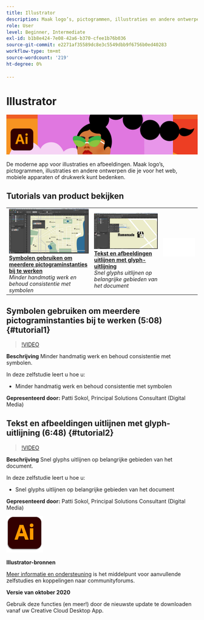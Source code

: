 ```yaml
---
title: Illustrator
description: Maak logo’s, pictogrammen, illustraties en andere ontwerpen die je voor het web, mobiele apparaten of drukwerk kunt bedenken
role: User
level: Beginner, Intermediate
exl-id: b1b8e424-7e08-42a6-b370-cfee1b76b036
source-git-commit: e2271af35589dc8e3c5549dbb9f6756b0ed40283
workflow-type: tm+mt
source-wordcount: '219'
ht-degree: 0%

---
```


# Illustrator

![Hoofdafbeelding van zelfstudie](../assets/Illustrator.jpg)

De moderne app voor illustraties en afbeeldingen. Maak logo’s, pictogrammen, illustraties en andere ontwerpen die je voor het web, mobiele apparaten of drukwerk kunt bedenken.

## Tutorials van product bekijken

<table style="table-layout:fixed">
<tr>
 <td>
   <a href="illustrator.md#tutorial1">
      <img alt="Symbolen gebruiken om meerdere pictograminstanties bij te werken" src="../assets/Illustrator_symbols_sokol_thumbnail.jpg" />
   </a>
    <div>
   <a href="illustrator.md#tutorial1"><strong>Symbolen gebruiken om meerdere pictograminstanties bij te werken</strong></a>
    </div>
    <em>Minder handmatig werk en behoud consistentie met symbolen</em>
    <br>
  </td>
  <td>
    <a href="illustrator.md#tutorial2">
        <img alt="Tekst en afbeeldingen uitlijnen met glyph-uitlijning" src="../assets/illustrator_glyphAlign_sokol_thumbnail.jpg" />
    </a>
    <div>
    <a href="illustrator.md#tutorial2"><strong>Tekst en afbeeldingen uitlijnen met glyph-uitlijning</strong></a>
    </div>
    <em>Snel glyphs uitlijnen op belangrijke gebieden van het document</em>
    <br>
  </td>
  <td>
    <img alt="Spacer" src="../assets/Whitespacer.png" />
    <div>
    <br>
  </td>
</tr>
</table>

## Symbolen gebruiken om meerdere pictograminstanties bij te werken (5:08) {#tutorial1}

>[!VIDEO](https://video.tv.adobe.com/v/326816?hidetitle=true)

**Beschrijving**
Minder handmatig werk en behoud consistentie met symbolen.

In deze zelfstudie leert u hoe u:
* Minder handmatig werk en behoud consistentie met symbolen

**Gepresenteerd door:**
Patti Sokol, Principal Solutions Consultant (Digital Media)

## Tekst en afbeeldingen uitlijnen met glyph-uitlijning (6:48) {#tutorial2}

>[!VIDEO](https://video.tv.adobe.com/v/326817?hidetitle=true)

**Beschrijving**
Snel glyphs uitlijnen op belangrijke gebieden van het document.

In deze zelfstudie leert u hoe u:
* Snel glyphs uitlijnen op belangrijke gebieden van het document

**Gepresenteerd door:**
Patti Sokol, Principal Solutions Consultant (Digital Media)

![Illustrator-logo](../assets/ai_appicon_96.png)

**Illustrator-bronnen**

[Meer informatie en ondersteuning](https://helpx.adobe.com/support/illustrator.html) is het middelpunt voor aanvullende zelfstudies en koppelingen naar communityforums.

**Versie van oktober 2020**

Gebruik deze functies (en meer!) door de nieuwste update te downloaden vanaf uw Creative Cloud Desktop App.
